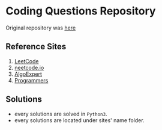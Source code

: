 # Coding Questions Repository

Original repository was [here](https://github.com/Team-Discipline/Coding-Test)

## Reference Sites
1. [LeetCode](https://leetcode.com)
1. [neetcode.io](https://neetcode.io)
1. [AlgoExpert](https://www.algoexpert.io/product)
1. [Programmers](https://programmers.co.kr)

## Solutions
* every solutions are solved in `Python3`.
* every solutions are located under sites' name folder.